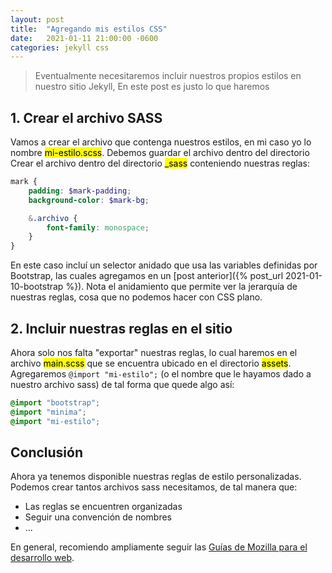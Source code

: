 ```yaml
---
layout: post
title:  "Agregando mis estilos CSS"
date:   2021-01-11 21:00:00 -0600
categories: jekyll css
---
```


> Eventualmente necesitaremos incluir nuestros propios estilos en nuestro sitio Jekyll,
En este post es justo lo que haremos 

## 1. Crear el archivo SASS

Vamos a crear el archivo que contenga nuestros estilos, en mi caso yo lo nombre 
<mark class="archivo">mi-estilo.scss</mark>. Debemos guardar el archivo dentro del directorio
Crear el archivo dentro del directorio <mark class="archivo">_sass</mark> conteniendo nuestras
reglas:

~~~scss
mark {
    padding: $mark-padding;
    background-color: $mark-bg;

    &.archivo {
        font-family: monospace;
    }    
}
~~~

En este caso incluí un selector anidado que usa las variables definidas por Bootstrap, las cuales 
agregamos en un [post anterior]({% post_url 2021-01-10-bootstrap %}). Nota el anidamiento que permite ver la 
jerarquía de nuestras reglas, cosa que no podemos hacer con CSS plano.

## 2. Incluir nuestras reglas en el sitio

Ahora solo nos falta "exportar" nuestras reglas, lo cual haremos en el archivo 
<mark class="archivo">main.scss</mark> que se encuentra ubicado en el directorio <mark class="archivo">assets</mark>.
Agregaremos `@import "mi-estilo";` (o el nombre que le hayamos dado a nuestro archivo sass) de tal forma que quede algo así:

~~~scss
@import "bootstrap";
@import "minima";
@import "mi-estilo";
~~~

## Conclusión

Ahora ya tenemos disponible nuestras reglas de estilo personalizadas. Podemos crear tantos archivos sass necesitamos,
de tal manera que:

- Las reglas se encuentren organizadas
- Seguir una convención de nombres
- ...

En general, recomiendo ampliamente seguir las [Guías de Mozilla para el desarrollo web](https://developer.mozilla.org/es/docs/Learn/CSS/Building_blocks#gu%C3%ADas). 